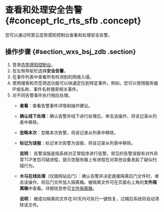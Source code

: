 # 查看和处理安全告警 {#concept_rlc_rts_sfb .concept}

您可以通过阿里云态势感知控制台查看和处理安全告警。

## 操作步骤 {#section_wxs_bsj_zdb .section}

1.  登录[态势感知控制台](https://yundun.console.aliyun.com/?p=sas)。
2.  在左侧导航栏选择**安全告警**。
3.  在事件列表中查看所有检测到的网络入侵。
4.  使用搜索和页签筛选功能可以快速定位到特定事件。例如，您可以使用服务器IP或名称、事件名称搜索相关事件。
5.  对不同告警事件执行相应处理。
    -   **查看**：查看告警事件详情和操作建议。
    -   **确认线下处理**：确认告警并线下进行处理后，单击该操作，将该记录从列表中移除。
    -   **忽略本次**：忽略本次告警，将该记录从列表中移除。
    -   **标记为误报**：标记本次告警为误报，将该记录从列表中移除。

        **说明：** 告警误报是指系统对正常程序进行告警。常见的告警误报有对外异常TCP发包可疑进程，提示您服务器上有进程在对其他设备发起了疑似扫描行为。

    -   **木马在线处理**（仅限网站后门）：确认告警并决定直接隔离后门文件时，单击该操作，将后门文件加入隔离箱。被隔离文件可在页面右上角的**文件隔离箱**中查看。详细信息参见[文件隔离箱](intl.zh-CN/用户指南/安全告警/文件隔离箱.md#)。

        **说明：** 被成功隔离的文件在30天内可执行一键恢复，过期后系统将自动清除该文件。


